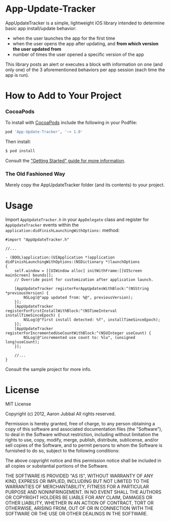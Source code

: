 App-Update-Tracker
==================

AppUpdateTracker is a simple, lightweight iOS library intended to determine basic app install/update behavior:

- when the user launches the app for the first time
- when the user opens the app after updating, and **from which version the user updated from**
- number of times the user opened a specific version of the app

This library posts an alert or executes a block with information on one (and only one) of the 3 aforementioned behaviors per app session (each time the app is run).

# How to Add to Your Project

### CocoaPods

To install with [CocoaPods](http://cocoapods.org/) include the following in your Podfile:

```ruby
pod 'App-Update-Tracker', '~> 1.0'
```

Then install:

```ruby
$ pod install
```

Consult the ["Getting Started" guide for more information](https://github.com/AFNetworking/AFNetworking/wiki/Getting-Started-with-AFNetworking).

### The Old Fashioned Way

Merely copy the AppUpdateTracker folder (and its contents) to your project.

# Usage


Import `AppUpdateTracker.h` in your `AppDelegate` class and register for `AppUpdateTracker` events within the `application:didFinishLaunchingWithOptions:` method:

```
#import "AppUpdateTracker.h"

//...

- (BOOL)application:(UIApplication *)application didFinishLaunchingWithOptions:(NSDictionary *)launchOptions
{
    self.window = [[UIWindow alloc] initWithFrame:[[UIScreen mainScreen] bounds]];
    // Override point for customization after application launch.
    
    [AppUpdateTracker registerForAppUpdatesWithBlock:^(NSString *previousVersion) {
        NSLog(@"app updated from: %@", previousVersion);
    }];
    [AppUpdateTracker registerForFirstInstallWithBlock:^(NSTimeInterval installTimeSinceEpoch) {
        NSLog(@"first install detected: %f", installTimeSinceEpoch);
    }];
    [AppUpdateTracker registerForIncrementedUseCountWithBlock:^(NSUInteger useCount) {
        NSLog(@"incremented use count to: %lu", (unsigned long)useCount);
    }];
    
    //...
}
```

Consult the sample project for more info.

# License

MIT License

Copyright (c) 2012, Aaron Jubbal
All rights reserved.
 
Permission is hereby granted, free of charge, to any person
obtaining a copy of this software and associated documentation
files (the "Software"), to deal in the Software without
restriction, including without limitation the rights to use,
copy, modify, merge, publish, distribute, sublicense, and/or sell
copies of the Software, and to permit persons to whom the
Software is furnished to do so, subject to the following
conditions:
 
The above copyright notice and this permission notice shall be
included in all copies or substantial portions of the Software.
 
THE SOFTWARE IS PROVIDED "AS IS", WITHOUT WARRANTY OF ANY KIND,
EXPRESS OR IMPLIED, INCLUDING BUT NOT LIMITED TO THE WARRANTIES
OF MERCHANTABILITY, FITNESS FOR A PARTICULAR PURPOSE AND
NONINFRINGEMENT. IN NO EVENT SHALL THE AUTHORS OR COPYRIGHT
HOLDERS BE LIABLE FOR ANY CLAIM, DAMAGES OR OTHER LIABILITY,
WHETHER IN AN ACTION OF CONTRACT, TORT OR OTHERWISE, ARISING
FROM, OUT OF OR IN CONNECTION WITH THE SOFTWARE OR THE USE OR
OTHER DEALINGS IN THE SOFTWARE.
